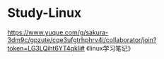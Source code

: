 # Study-Linux
https://www.yuque.com/g/sakura-3dm9c/gpzute/cqe3ufgtrhphrv4i/collaborator/join?token=LG3LQiht6YT4qkIi# 《linux学习笔记》
